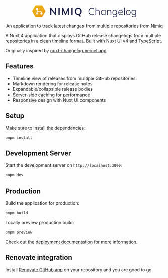 <p align="center">
  <a href="https://github.com/onmax/nimiq-changelog" target="_blank">
    <picture>
      <source media="(prefers-color-scheme: dark)" srcset="https://raw.githubusercontent.com/onmax/nimiq-changelog/HEAD/.github/logo-dark.svg">
      <source media="(prefers-color-scheme: light)" srcset="https://raw.githubusercontent.com/onmax/nimiq-changelog/HEAD/.github/logo-light.svg">
      <img alt="Nimiq Changelog" src="https://raw.githubusercontent.com/onmax/nimiq-changelog/HEAD/.github/logo-light.svg" width="334" height="42" style="max-width: 100%;">
    </picture>
  </a>
</p>

<p align="center">
  An application to track latest changes from multiple repositories from Nimiq
</p>


A Nuxt 4 application that displays GitHub release changelogs from multiple repositories in a clean timeline format. Built with Nuxt UI v4 and TypeScript.

Originally inspired by [nuxt-changelog.vercel.app](https://nuxt-changelog.vercel.app/)

## Features

- Timeline view of releases from multiple GitHub repositories
- Markdown rendering for release notes
- Expandable/collapsible release bodies
- Server-side caching for performance
- Responsive design with Nuxt UI components


## Setup

Make sure to install the dependencies:

```bash
pnpm install
```

## Development Server

Start the development server on `http://localhost:3000`:

```bash
pnpm dev
```

## Production

Build the application for production:

```bash
pnpm build
```

Locally preview production build:

```bash
pnpm preview
```

Check out the [deployment documentation](https://nuxt.com/docs/getting-started/deployment) for more information.

## Renovate integration

Install [Renovate GitHub app](https://github.com/apps/renovate/installations/select_target) on your repository and you are good to go.
